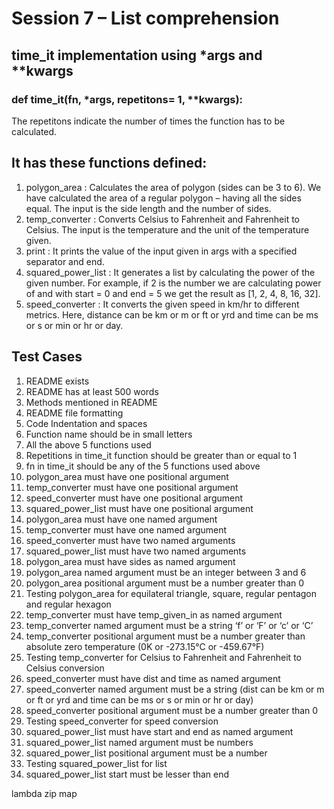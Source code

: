 # Session 7 – List comprehension
## time_it implementation using *args and **kwargs
### def time_it(fn, *args, repetitons= 1, **kwargs): 
The repetitons indicate the number of times the function has to be calculated.
## It has these functions defined:
1)  polygon_area : Calculates the area of polygon (sides can be 3 to 6). We have calculated the area of a regular polygon – having all the sides equal. The input is the side length and the number of sides. 
2)  temp_converter : Converts Celsius to Fahrenheit and Fahrenheit to Celsius. The input is the temperature and the unit of the temperature given.
3)  print : It prints the value of the input given in args with a specified separator and end.
4)  squared_power_list : It generates a list by calculating the power of the given number. For example, if 2 is the number we are calculating power of and with start = 0 and end = 5 we get the result as [1, 2, 4, 8, 16, 32].
5)  speed_converter : It converts the given speed in km/hr to different metrics. Here, distance can be km or m or ft or yrd and time can be ms or s or min or hr or day.
## Test Cases
1)  README exists
2)  README has at least 500 words
3)  Methods mentioned in README
4)  README file formatting 
5)  Code Indentation and spaces
6)  Function name should be in small letters
7)  All the above 5 functions used
8)  Repetitions in time_it function should be greater than or equal to 1
9)  fn in time_it should be any of the 5 functions used above 
10) polygon_area must have one positional argument
11) temp_converter must have one positional argument
12) speed_converter must have one positional argument
13) squared_power_list must have one positional argument
14) polygon_area must have one named argument
15) temp_converter must have one named argument
16) speed_converter must have two named arguments
17) squared_power_list must have two named arguments
18) polygon_area must have sides as named argument
19) polygon_area named argument must be an integer between 3 and 6
20) polygon_area positional argument must be a number greater than 0
21) Testing polygon_area for equilateral triangle, square, regular pentagon and regular hexagon
22) temp_converter must have temp_given_in as named argument
23) temp_converter named argument must be a string ‘f’ or ‘F’ or ‘c’ or ‘C’
24) temp_converter positional argument must be a number greater than absolute zero temperature (0K or -273.15°C or -459.67°F)
25) Testing temp_converter for Celsius to Fahrenheit and Fahrenheit to Celsius conversion
26) speed_converter must have dist and time as named argument
27) speed_converter named argument must be a string (dist can be km or m or ft or yrd and time can be ms or s or min or hr or day)
28) speed_converter positional argument must be a number greater than 0
29) Testing speed_converter for speed conversion
30) squared_power_list must have start and end as named argument
31) squared_power_list named argument must be numbers
32) squared_power_list positional argument must be a number
33) Testing squared_power_list for list
34) squared_power_list start must be lesser than end

lambda
zip
map
